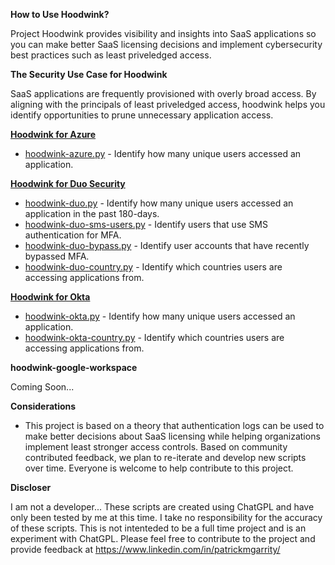 **How to Use Hoodwink?**

Project Hoodwink provides visibility and insights into SaaS applications so you can make better SaaS licensing decisions and implement cybersecurity best practices such as least priveledged access.

**The Security Use Case for Hoodwink** 

SaaS applications are frequently provisioned with overly broad access. By aligning with the principals of least priveledged access, hoodwink helps you identify opportunities to prune unnecessary application access.

[**Hoodwink for Azure**](https://github.com/patrickmgarrity/hoodwink/tree/main/Azure)

- [hoodwink-azure.py](https://github.com/patrickmgarrity/hoodwink/blob/main/Azure/hoodwink-azure.py) - Identify how many unique users accessed an application.

[**Hoodwink for Duo Security**](https://github.com/patrickmgarrity/hoodwink/tree/main/Duo%20Security)

- [hoodwink-duo.py](https://github.com/patrickmgarrity/hoodwink/blob/main/Duo%20Security/hoodwink-duo.py) - Identify how many unique users accessed an application in the past 180-days.
- [hoodwink-duo-sms-users.py](https://github.com/patrickmgarrity/hoodwink/blob/main/Duo%20Security/hoodwink-duo-sms-users.py) - Identify users that use SMS authentication for MFA.
- [hoodwink-duo-bypass.py](https://github.com/patrickmgarrity/hoodwink/blob/main/Duo%20Security/hoodwink-duo-bypass.py) - Identify user accounts that have recently bypassed MFA.
- [hoodwink-duo-country.py](https://github.com/patrickmgarrity/hoodwink/blob/main/Duo%20Security/hoodwink-duo-country.py) - Identify which countries users are accessing applications from.

[**Hoodwink for Okta**](https://github.com/patrickmgarrity/hoodwink/tree/main/OKTA)

- [hoodwink-okta.py](https://github.com/patrickmgarrity/hoodwink/blob/main/OKTA/hoodwink-okta.py) - Identify how many unique users accessed an application.
- [hoodwink-okta-country.py](https://github.com/patrickmgarrity/hoodwink/blob/main/OKTA/hoodwink-okta-country.py) - Identify which countries users are accessing applications from.

**hoodwink-google-workspace**

Coming Soon...

**Considerations**

- This project is based on a theory that authentication logs can be used to make better decisions about SaaS licensing while helping organizations implement least stronger access controls. Based on community contributed feedback, we plan to re-iterate and develop new scripts over time. Everyone is welcome to help contribute to this project. 

**Discloser**

I am not a developer... These scripts are created using ChatGPL and have only been tested by me at this time. I take no responsibility for the accuracy of these scripts. This is not intenteded to be a full time project and is an experiment with ChatGPL. Please feel free to contribute to the project and provide feedback at https://www.linkedin.com/in/patrickmgarrity/
